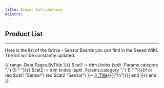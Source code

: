 ```yaml
---
title: Sensor Introduction
nointro:
---
```


## Product List
---

Here is the list of the Grove - Sensor Boards you can find in the Seeed WiKi. The list will be constantly updated.

{{ range .Data.Pages.ByTitle }}{{ $cat1 := trim (index (split .Params.category ",") 0) " "}}{{ $cat2 := trim (index (split .Params.category ",") 1) " "}}{{if or (eq $cat1 "Sensor") (eq $cat2 "Sensor") }}- [{{.Title}}](/{{.File.BaseFileName}}/){{"\n"}}{{ end }}{{ end }}

